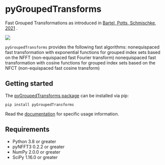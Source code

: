 # pyGroupedTransforms

Fast Grouped Transformations as introduced in [Bartel, Potts, Schmischke, 2021](https://arxiv.org/abs/2010.10199) .

[![](https://github.com/NFFT/pyGroupedTransforms/actions/workflows/ci.yml/badge.svg)](https://github.com/NFFT/pyGroupedTransforms/actions/workflows/ci.yml)

`pyGroupedTransforms` provides the following fast algorithms:
nonequispaced fast transformation with exponential functions for grouped index sets based on the NFFT (non-equispaced fast Fourier transform)
nonequispaced fast transformation with cosine functions for grouped index sets based on the NFCT (non-equispaced fast cosine transform)

## Getting started

The [pyGroupedTransforms package](https://pypi.org/project/pyGroupedTransforms/) can be installed via pip:

```
pip install pyGroupedTransforms
```

Read the [documentation](https://nfft.github.io/pyGroupedTransforms/) for specific usage information.

Requirements
------------

- Python 3.8 or greater
- pyNFFT3 0.2.2 or greater
- NumPy 2.0.0 or greater
- SciPy 1.16.0 or greater
